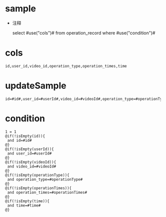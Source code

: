 sample
===
* 注释

	select #use("cols")# from operation_record  where  #use("condition")#

cols
===
	id,user_id,video_id,operation_type,operation_times,time

updateSample
===
	
	id=#id#,user_id=#userId#,video_id=#videoId#,operation_type=#operationType#,operation_times=#operationTimes#,time=#time#

condition
===

	1 = 1  
	@if(!isEmpty(id)){
	 and id=#id#
	@}
	@if(!isEmpty(userId)){
	 and user_id=#userId#
	@}
	@if(!isEmpty(videoId)){
	 and video_id=#videoId#
	@}
	@if(!isEmpty(operationType)){
	 and operation_type=#operationType#
	@}
	@if(!isEmpty(operationTimes)){
	 and operation_times=#operationTimes#
	@}
	@if(!isEmpty(time)){
	 and time=#time#
	@}
	